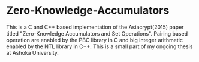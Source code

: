 # Zero-Knowledge-Accumulators
This is a C and C++ based implementation of the Asiacrypt(2015) paper titled "Zero-Knowledge Accumulators and Set Operations". Pairing based operation are enabled by the PBC library in C and big integer arithmetic enabled by the NTL library in C++. This is a small part of my ongoing thesis at Ashoka University.
